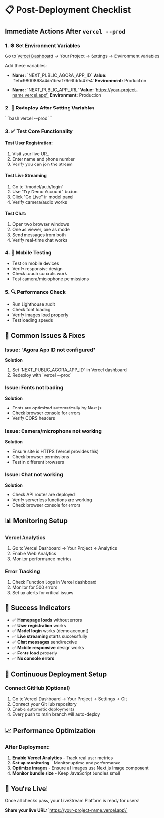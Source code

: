 # 📋 Post-Deployment Checklist

## Immediate Actions After `vercel --prod`

### 1. ⚙️ Set Environment Variables
Go to [Vercel Dashboard](https://vercel.com/dashboard) → Your Project → Settings → Environment Variables

Add these variables:
- **Name:** \`NEXT_PUBLIC_AGORA_APP_ID\`
  **Value:** \`1ebc9800868a4d51beaf76e6fddc47e4\`
  **Environment:** Production

- **Name:** \`NEXT_PUBLIC_APP_URL\`
  **Value:** \`https://your-project-name.vercel.app\`
  **Environment:** Production

### 2. 🔄 Redeploy After Setting Variables
\`\`\`bash
vercel --prod
\`\`\`

### 3. ✅ Test Core Functionality

#### Test User Registration:
1. Visit your live URL
2. Enter name and phone number
3. Verify you can join the stream

#### Test Live Streaming:
1. Go to \`/model/auth/login\`
2. Use "Try Demo Account" button
3. Click "Go Live" in model panel
4. Verify camera/audio works

#### Test Chat:
1. Open two browser windows
2. One as viewer, one as model
3. Send messages from both
4. Verify real-time chat works

### 4. 📱 Mobile Testing
- Test on mobile devices
- Verify responsive design
- Check touch controls work
- Test camera/microphone permissions

### 5. 🔍 Performance Check
- Run Lighthouse audit
- Check font loading
- Verify images load properly
- Test loading speeds

## 🚨 Common Issues & Fixes

### Issue: "Agora App ID not configured"
**Solution:** 
1. Set \`NEXT_PUBLIC_AGORA_APP_ID\` in Vercel dashboard
2. Redeploy with \`vercel --prod\`

### Issue: Fonts not loading
**Solution:** 
- Fonts are optimized automatically by Next.js
- Check browser console for errors
- Verify CORS headers

### Issue: Camera/microphone not working
**Solution:**
- Ensure site is HTTPS (Vercel provides this)
- Check browser permissions
- Test in different browsers

### Issue: Chat not working
**Solution:**
- Check API routes are deployed
- Verify serverless functions are working
- Check browser console for errors

## 📊 Monitoring Setup

### Vercel Analytics
1. Go to Vercel Dashboard → Your Project → Analytics
2. Enable Web Analytics
3. Monitor performance metrics

### Error Tracking
1. Check Function Logs in Vercel dashboard
2. Monitor for 500 errors
3. Set up alerts for critical issues

## 🎯 Success Indicators

- ✅ **Homepage loads** without errors
- ✅ **User registration** works
- ✅ **Model login** works (demo account)
- ✅ **Live streaming** starts successfully
- ✅ **Chat messages** send/receive
- ✅ **Mobile responsive** design works
- ✅ **Fonts load** properly
- ✅ **No console errors**

## 🔄 Continuous Deployment Setup

### Connect GitHub (Optional)
1. Go to Vercel Dashboard → Your Project → Settings → Git
2. Connect your GitHub repository
3. Enable automatic deployments
4. Every push to main branch will auto-deploy

## 📈 Performance Optimization

### After Deployment:
1. **Enable Vercel Analytics** - Track real user metrics
2. **Set up monitoring** - Monitor uptime and performance
3. **Optimize images** - Ensure all images use Next.js Image component
4. **Monitor bundle size** - Keep JavaScript bundles small

## 🎉 You're Live!

Once all checks pass, your LiveStream Platform is ready for users!

**Share your live URL:** \`https://your-project-name.vercel.app\`
